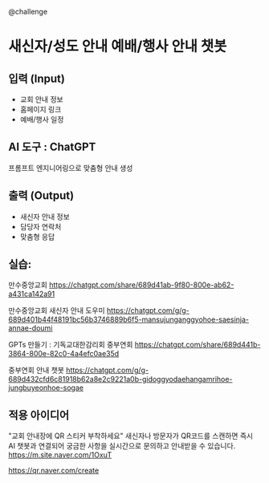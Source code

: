 @challenge

# 새신자/성도 안내 예배/행사 안내 챗봇

## 입력 (Input)

- 교회 안내 정보
- 홈페이지 링크
- 예배/행사 일정

## AI 도구 : ChatGPT

프롬프트 엔지니어링으로 맞춤형 안내 생성

## 출력 (Output)

- 새신자 안내 정보
- 담당자 연락처
- 맞춤형 응답

## 실습:

만수중앙교회
https://chatgpt.com/share/689d41ab-9f80-800e-ab62-a431ca142a91

만수중앙교회 새신자 안내 도우미
https://chatgpt.com/g/g-689d401b44f48191bc56b3746889b6f5-mansujunganggyohoe-saesinja-annae-doumi

GPTs 만들기 : 기독교대한감리회 중부연회
https://chatgpt.com/share/689d441b-3864-800e-82c0-4a4efc0ae35d

중부연회 안내 챗봇
https://chatgpt.com/g/g-689d432cfd6c81918b62a8e2c9221a0b-gidoggyodaehangamrihoe-jungbuyeonhoe-sogae

## 적용 아이디어

"교회 안내장에 QR 스티커 부착하세요"
새신자나 방문자가 QR코드를 스캔하면 즉시 AI 챗봇과 연결되어 궁금한 사항을 실시간으로 문의하고 안내받을 수 있습니다.
https://m.site.naver.com/1OxuT

https://qr.naver.com/create
